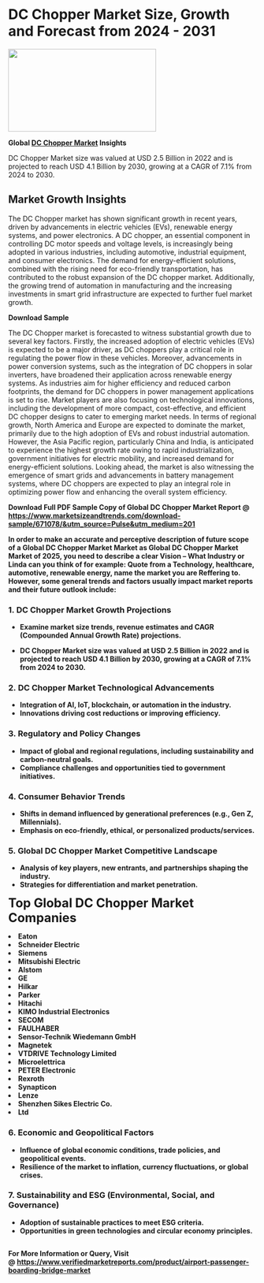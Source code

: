 <H1>DC Chopper Market Size, Growth and Forecast from 2024 - 2031</H1><img class="aligncenter size-medium wp-image-584254" src="https://thirdeyenews.in/wp-content/uploads/2024/09/Global-Market-Research-300x168.jpeg" alt="" width="300" height="168" /><p><strong>Global&nbsp;<a href="https://www.marketsizeandtrends.com/download-sample/671078/&amp;utm_source=Pulse&amp;utm_medium=201">DC Chopper Market</a> Insights</strong></p><p>DC Chopper Market size was valued at USD 2.5 Billion in 2022 and is projected to reach USD 4.1 Billion by 2030, growing at a CAGR of 7.1% from 2024 to 2030.</p><p><h2>Market Growth Insights</h2> <p>The DC Chopper market has shown significant growth in recent years, driven by advancements in electric vehicles (EVs), renewable energy systems, and power electronics. A DC chopper, an essential component in controlling DC motor speeds and voltage levels, is increasingly being adopted in various industries, including automotive, industrial equipment, and consumer electronics. The demand for energy-efficient solutions, combined with the rising need for eco-friendly transportation, has contributed to the robust expansion of the DC chopper market. Additionally, the growing trend of automation in manufacturing and the increasing investments in smart grid infrastructure are expected to further fuel market growth.</p> <p><strong>Download Sample</strong></p> <p>The DC Chopper market is forecasted to witness substantial growth due to several key factors. Firstly, the increased adoption of electric vehicles (EVs) is expected to be a major driver, as DC choppers play a critical role in regulating the power flow in these vehicles. Moreover, advancements in power conversion systems, such as the integration of DC choppers in solar inverters, have broadened their application across renewable energy systems. As industries aim for higher efficiency and reduced carbon footprints, the demand for DC choppers in power management applications is set to rise. Market players are also focusing on technological innovations, including the development of more compact, cost-effective, and efficient DC chopper designs to cater to emerging market needs. In terms of regional growth, North America and Europe are expected to dominate the market, primarily due to the high adoption of EVs and robust industrial automation. However, the Asia Pacific region, particularly China and India, is anticipated to experience the highest growth rate owing to rapid industrialization, government initiatives for electric mobility, and increased demand for energy-efficient solutions. Looking ahead, the market is also witnessing the emergence of smart grids and advancements in battery management systems, where DC choppers are expected to play an integral role in optimizing power flow and enhancing the overall system efficiency. <p><strong></p><p><span class=""><strong>Download Full PDF Sample Copy of Global DC Chopper Market Report</strong> @ <a href="https://www.marketsizeandtrends.com/download-sample/671078/&amp;utm_source=Pulse&amp;utm_medium=201" target="_blank">https://www.marketsizeandtrends.com/download-sample/671078/&amp;utm_source=Pulse&amp;utm_medium=201</a></span></p><p>In order to make an accurate and perceptive description of future scope of a Global&nbsp;DC Chopper Market Market as Global&nbsp;DC Chopper Market Market of 2025, you need to describe a clear Vision &ndash; What Industry or Linda can you think of for example: Quote from a Technology, healthcare, automotive, renewable energy, name the market you are Reffering to. However, some general trends and factors usually impact market reports and their future outlook include:</p><h3>1.&nbsp;<strong>DC Chopper Market Growth Projections</strong></h3><ul><li>Examine market size trends, revenue estimates and CAGR (Compounded Annual Growth Rate) projections.</li><li><p>DC Chopper Market size was valued at USD 2.5 Billion in 2022 and is projected to reach USD 4.1 Billion by 2030, growing at a CAGR of 7.1% from 2024 to 2030.</p></li></ul><h3>2.&nbsp;<strong>DC Chopper Market Technological Advancements</strong></h3><ul><li>Integration of AI, IoT, blockchain, or automation in the industry.</li><li>Innovations driving cost reductions or improving efficiency.</li></ul><h3>3.&nbsp;<strong>Regulatory and Policy Changes</strong></h3><ul><li>Impact of global and regional regulations, including sustainability and carbon-neutral goals.</li><li>Compliance challenges and opportunities tied to government initiatives.</li></ul><h3>4.&nbsp;<strong>Consumer Behavior Trends</strong></h3><ul><li>Shifts in demand influenced by generational preferences (e.g., Gen Z, Millennials).</li><li>Emphasis on eco-friendly, ethical, or personalized products/services.</li></ul><h3>5.&nbsp;<strong>Global DC Chopper Market Competitive Landscape</strong></h3><ul><li>Analysis of key players, new entrants, and partnerships shaping the industry.</li><li>Strategies for differentiation and market penetration.</li></ul><p data-pm-slice="1 1 []"><span style="color: inherit; font-family: inherit; font-size: 25px;">Top Global DC Chopper Market Companies</span></p><div class="" data-test-id=""><p><li>Eaton</li><li> Schneider Electric</li><li> Siemens</li><li> Mitsubishi Electric</li><li> Alstom</li><li> GE</li><li> Hilkar</li><li> Parker</li><li> Hitachi</li><li> KIMO Industrial Electronics</li><li> SECOM</li><li> FAULHABER</li><li> Sensor-Technik Wiedemann GmbH</li><li> Magnetek</li><li> VTDRIVE Technology Limited</li><li> Microelettrica</li><li> PETER Electronic</li><li> Rexroth</li><li> Synapticon</li><li> Lenze</li><li> Shenzhen Sikes Electric Co.</li><li> Ltd</li></p></div><h3>6.&nbsp;<strong>Economic and Geopolitical Factors</strong></h3><ul><li>Influence of global economic conditions, trade policies, and geopolitical events.</li><li>Resilience of the market to inflation, currency fluctuations, or global crises.</li></ul><h3>7.&nbsp;<strong>Sustainability and ESG (Environmental, Social, and Governance)</strong></h3><ul><li>Adoption of sustainable practices to meet ESG criteria.</li><li>Opportunities in green technologies and circular economy principles.</li></ul><h2><strong style="font-size: 14px;">For More Information or Query, Visit @&nbsp;</strong><a style="background-color: #ffffff; font-size: 14px;" href="https://www.marketsizeandtrends.com/report/dc-chopper-market/" target="_blank">https://www.verifiedmarketreports.com/product/airport-passenger-boarding-bridge-market</a></h2>
